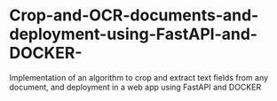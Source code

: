 # Crop-and-OCR-documents-and-deployment-using-FastAPI-and-DOCKER-
Implementation of an algorithm to crop and extract text fields from any document, and deployment in a web app using FastAPI and DOCKER 

